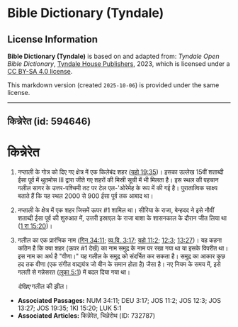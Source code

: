 # Bible Dictionary (Tyndale)

## License Information

**Bible Dictionary (Tyndale)** is based on and adapted from: _Tyndale Open Bible Dictionary_, [Tyndale House Publishers](https://tyndaleopenresources.com/), 2023, which is licensed under a [CC BY-SA 4.0 license](https://creativecommons.org/licenses/by-sa/4.0/legalcode.en).

This markdown version (created `2025-10-06`) is provided under the same license.



--------------------------------

## किन्नेरेत (id: 594646)

किन्नेरेत
=========

1. नप्ताली के गोत्र को दिए गए क्षेत्र में एक किलेबंद शहर ([यहो 19:35](https://ref.ly/Josh19:35))। इसका उल्लेख 15वीं शताब्दी ईसा पूर्व में थुतमोस III द्वारा जीते गए शहरों की मिस्री सूची में भी मिलता है। इस स्थल की पहचान गलील सागर के उत्तर\-पश्चिमी तट पर टेल एल\-'ओरेमेह के रूप में की गई है। पुरातात्विक साक्ष्य बताते हैं कि यह स्थल 2000 से 900 ईसा पूर्व तक आबाद था।
2. नप्ताली के क्षेत्र में एक शहर जिसमें ऊपर \#1 शामिल था। सीरिया के राजा, बेन्हदद ने इसे नौवीं शताब्दी ईसा पूर्व की शुरुआत में, उत्तरी इस्राएल के राजा बाशा के शासनकाल के दौरान जीत लिया था ([1 रा 15:20](https://ref.ly/1Kgs15:20))।
3. गलील का एक प्रारंभिक नाम ([गिन 34:11](https://ref.ly/Num34:11); [व्य.वि. 3:17](https://ref.ly/Deut3:17); [यहो 11:2](https://ref.ly/Josh11:2); [12:3](https://ref.ly/Josh12:3); [13:27](https://ref.ly/Josh13:27))। यह कहना कठिन है कि क्या शहर (ऊपर \#1 देखें) का नाम समुद्र के नाम पर रखा गया था या इसके विपरीत था। इस नाम का अर्थ है "वीणा।" यह गलील के समुद्र को संदर्भित कर सकता है। समुद्र का आकार कुछ हद तक वीणा (एक संगीत वाद्ययंत्र जो बीन के समान होता है) जैसा है। नए नियम के समय में, इसे गलती से गन्नेसरत ([लूका 5:1](https://ref.ly/Luke5:1)) में बदल दिया गया था।

    *देखिए* गलील की झील।

* **Associated Passages:** NUM 34:11; DEU 3:17; JOS 11:2; JOS 12:3; JOS 13:27; JOS 19:35; 1KI 15:20; LUK 5:1
* **Associated Articles:** किन्नेरेत, चिन्नेरोथ (ID: 732787)

